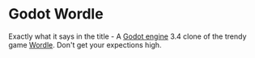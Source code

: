 # Godot Wordle

Exactly what it says in the title - A [Godot engine](https://godotengine.org/) 3.4 clone of the trendy game [Wordle](https://www.nytimes.com/games/wordle/index.html). Don't get your expections high.